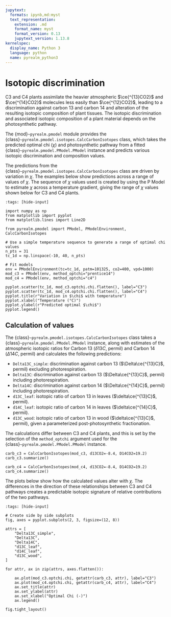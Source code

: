```yaml
---
jupytext:
  formats: ipynb,md:myst
  text_representation:
    extension: .md
    format_name: myst
    format_version: 0.13
    jupytext_version: 1.13.8
kernelspec:
  display_name: Python 3
  language: python
  name: pyrealm_python3
---
```


# Isotopic discrimination

C3 and C4 plants assimilate the heavier atmospheric $\ce{^{13}CO2}$ and $\ce{^{14}CO2}$
molecules less easily than $\ce{^{12}CO2}$, leading to a discrimination against carbon
13 and carbon 14 and alteration of the resulting isotopic composition of plant tissues.
The isotopic discrimination and associated isotopic composition of a plant material
depends on the photosynthetic pathway.

The {mod}`~pyrealm.pmodel` module provides the
{class}`~pyrealm.pmodel.isotopes.CalcCarbonIsotopes` class, which takes the predicted
optimal chi ($\chi$) and photosynthetic pathway from a fitted
{class}`~pyrealm.pmodel.PModel.PModel` instance and predicts various isotopic
discrimination and composition values.

The predictions from the {class}`~pyrealm.pmodel.isotopes.CalcCarbonIsotopes` class are
driven by variation in $\chi$. The examples below show predictions across a range of
values of $\chi$. The sequence of $\chi$ values used is created by using the P Model to
estimate $\chi$ across a temperature gradient, giving the range of $\chi$ values shown
below for C3 and C4 plants.

```{code-cell}
:tags: [hide-input]

import numpy as np
from matplotlib import pyplot
from matplotlib.lines import Line2D

from pyrealm.pmodel import PModel, PModelEnvironment, CalcCarbonIsotopes

# Use a simple temperature sequence to generate a range of optimal chi values
n_pts = 31
tc_1d = np.linspace(-10, 40, n_pts)

# Fit models
env = PModelEnvironment(tc=tc_1d, patm=101325, co2=400, vpd=1000)
mod_c3 = PModel(env, method_optchi="prentice14")
mod_c4 = PModel(env, method_optchi="c4")

pyplot.scatter(tc_1d, mod_c3.optchi.chi.flatten(), label="C3")
pyplot.scatter(tc_1d, mod_c4.optchi.chi.flatten(), label="C4")
pyplot.title(r"Variation in $\chi$ with temperature")
pyplot.xlabel("Temperature (°C)")
pyplot.ylabel(r"Predicted optimal $\chi$")
pyplot.legend()
```

## Calculation of values

The {class}`~pyrealm.pmodel.isotopes.CalcCarbonIsotopes` class takes a
{class}`~pyrealm.pmodel.PModel.PModel` instance, along with estimates of the atmospheric
isotopic ratios for Carbon 13 ($\delta13C$, permil) and Carbon 14 ($\Delta14C$, permil)
and calculates the following predictions:

* `Delta13C_simple`: discrimination against carbon 13 ($\Delta\ce{^{13}C}$,
  permil) excluding photorespiration.
* `Delta13C`: discrimination against carbon 13 ($\Delta\ce{^{13}C}$, permil)
  including photorespiration.
* `Delta14C`: discrimination against carbon 14 ($\Delta\ce{^{14}C}$, permil)
  including photorespiration.
* `d13C_leaf`: isotopic ratio of carbon 13 in leaves ($\delta\ce{^{13}C}$,
  permil).
* `d14C_leaf`: isotopic ratio of carbon 14 in leaves ($\delta\ce{^{14}C}$,
  permil).
* `d13C_wood`: isotopic ratio of carbon 13 in wood ($\delta\ce{^{13}C}$,
  permil), given a parameterized post-photosynthetic fractionation.

The calculations differ between C3 and C4 plants, and this is set by the selection of
the `method_optchi` argument used for the {class}`~pyrealm.pmodel.PModel.PModel`
instance.

```{code-cell}
carb_c3 = CalcCarbonIsotopes(mod_c3, d13CO2=-8.4, D14CO2=19.2)
carb_c3.summarize()
```

```{code-cell}
carb_c4 = CalcCarbonIsotopes(mod_c4, d13CO2=-8.4, D14CO2=19.2)
carb_c4.summarize()
```

The plots below show how the calculated values alter with $\chi$. The differences in the
direction of these relationships between C3 and C4 pathways creates a predictable
isotopic signature of relative contributions of the two pathways.

```{code-cell}
:tags: [hide-input]

# Create side by side subplots
fig, axes = pyplot.subplots(2, 3, figsize=(12, 8))

attrs = [
    "Delta13C_simple",
    "Delta13C",
    "Delta14C",
    "d13C_leaf",
    "d14C_leaf",
    "d13C_wood",
]

for attr, ax in zip(attrs, axes.flatten()):

    ax.plot(mod_c3.optchi.chi, getattr(carb_c3, attr), label="C3")
    ax.plot(mod_c4.optchi.chi, getattr(carb_c4, attr), label="C4")
    ax.set_title(attr)
    ax.set_ylabel(attr)
    ax.set_xlabel("Optimal Chi (-)")
    ax.legend()

fig.tight_layout()
```

